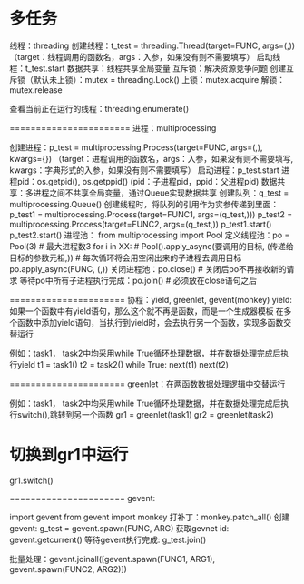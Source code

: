 # 多任务
线程：threading
创建线程：t_test = threading.Thread(target=FUNC, args=(,))   （target：线程调用的函数名，args：入参，如果没有则不需要填写）
启动线程：t_test.start
数据共享：线程共享全局变量
互斥锁：解决资源竞争问题
       创建互斥锁（默认未上锁）：mutex = threading.Lock()
       上锁：mutex.acquire
       解锁：mutex.release

查看当前正在运行的线程：threading.enumerate()

=======================
进程：multiprocessing

创建进程：p_test = multiprocessing.Process(target=FUNC, args=(,), kwargs={})   （target：进程调用的函数名，args：入参，如果没有则不需要填写, kwargs：字典形式的入参，如果没有则不需要填写）
启动进程：p_test.start
进程pid：os.getpid(), os.getppid()   (pid：子进程pid，ppid：父进程pid)
数据共享：多进程之间不共享全局变量，通过Queue实现数据共享
    创建队列：q_test = multiprocessing.Queue()
    创建线程时，将队列的引用作为实参传递到里面：
    p_test1 = multiprocessing.Process(target=FUNC1, args=(q_test,)))
    p_test2 = multiprocessing.Process(target=FUNC2, args=(q_test,))
    p_test1.start()
    p_test2.start()
进程池：
from multiprocessing import Pool
定义线程池：po = Pool(3)  # 最大进程数3
for i in XX:
    # Pool().apply_async(要调用的目标, (传递给目标的参数元祖,))
    # 每次循环将会用空闲出来的子进程去调用目标
    po.apply_async(FUNC, (,))
关闭进程池：po.close()    # 关闭后po不再接收新的请求
等待po中所有子进程执行完成：po.join()   # 必须放在close语句之后

======================
协程：yield, greenlet, gevent(monkey)
yield:如果一个函数中有yield语句，那么这个就不再是函数，而是一个生成器模板
在多个函数中添加yield语句，当执行到yield时，会去执行另一个函数，实现多函数交替运行

例如：task1， task2中均采用while True循环处理数据，并在数据处理完成后执行yield
t1 = task1()
t2 = task2()
while True:
    next(t1)
    next(t2)

======================
greenlet：在两函数数据处理逻辑中交替运行

例如：task1， task2中均采用while True循环处理数据，并在数据处理完成后执行switch(),跳转到另一个函数
gr1 = greenlet(task1)
gr2 = greenlet(task2)

# 切换到gr1中运行
gr1.switch()

======================
gevent:

import gevent
from gevent import monkey
打补丁：monkey.patch_all()
创建gevent: g_test = gevent.spawn(FUNC, ARG)
获取gevnet id: gevent.getcurrent()
等待gevent执行完成: g_test.join()

批量处理：gevent.joinall([gevent.spawn(FUNC1, ARG1), gevent.spawn(FUNC2, ARG2)])





